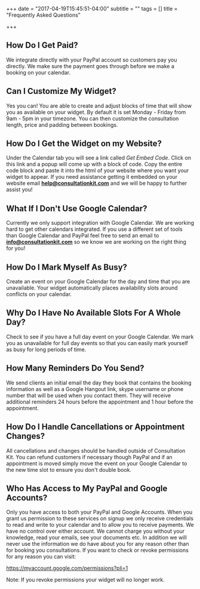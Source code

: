 +++
date = "2017-04-19T15:45:51-04:00"
subtitle = ""
tags = []
title = "Frequently Asked Questions"

+++

## How Do I Get Paid?
We integrate directly with your PayPal account so customers pay you directly. We make sure the payment goes through
before we make a booking on your calendar.

## Can I Customize My Widget?
Yes you can! You are able to create and adjust blocks of time that will show you as available
on your widget. By default it is set Monday - Friday from 9am - 5pm in your timezone.
You can then customize the consultation length, price and padding between bookings.

## How Do I Get the Widget on my Website?
Under the Calendar tab you will see a link called *Get Embed Code*. Click on this link
and a popup will come up with a block of code. Copy the entire code block and paste it into the html
of your website where you want your widget to appear. If you need assistance getting it embedded on
your website email <b>help@consultationkit.com</b> and we will be happy to further assist you!

## What If I Don't Use Google Calendar?
Currently we only support integration with Google Calendar. We are working hard to
get other calendars integrated. If you use a different set of tools than Google Calendar and PayPal
feel free to send an email to **info@consultationkit.com** so we know we are working on the
right thing for you!

## How Do I Mark Myself As Busy?
Create an event on your Google Calendar for the day and time that you are unavailable. Your widget
automatically places availability slots around conflicts on your calendar.

## Why Do I Have No Available Slots For A Whole Day?
Check to see if you have a full day event on your Google Calendar. We mark you as unavailable for full
day events so that you can easily mark yourself as busy for long periods of time.

## How Many Reminders Do You Send?
We send clients an initial email the day they book that contains the booking information as well
as a Google Hangout link, skype username or phone number that will be used when you contact them.
They will receive additional reminders 24 hours before the appointment and 1 hour before the appointment.

## How Do I Handle Cancellations or Appointment Changes?
All cancellations and changes should be handled outside of Consultation Kit. You can refund
customers if necessary though PayPal and if an appointment is moved simply move the event on
your Google Calendar to the new time slot to ensure you don't double book.

## Who Has Access to My PayPal and Google Accounts?
Only you have access to both your PayPal and Google Accounts. When you grant us
permission to these services on signup we only receive credentials to read and write to
your calendar and to allow you to receive payments. We have no control over either account.
We cannot charge you without your knowledge, read your emails, see your documents etc.
In addition we will never use the information we do have about you for any reason other than
for booking you consultations. If you want to check or revoke permissions for any reason you can visit:

https://myaccount.google.com/permissions?pli=1

Note: If you revoke permissions your widget will no longer work.
